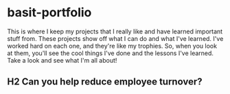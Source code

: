 # basit-portfolio
This is where I keep my projects that I really like and have learned important stuff from. These projects show off what I can do and what I've learned. I've worked hard on each one, and they're like my trophies. So, when you look at them, you'll see the cool things I've done and the lessons I've learned. Take a look and see what I'm all about!


## H2 Can you help reduce employee turnover?
